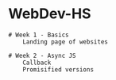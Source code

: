 # WebDev-HS
    # Week 1 - Basics
        Landing page of websites
    
    # Week 2 - Async JS
        Callback
        Promisified versions
    
    
